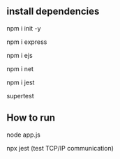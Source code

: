 <h2>install dependencies</h2>
<p>npm i init -y</p>
<p>npm i express</p>
<p>npm i ejs</p>
<p>npm i net</p>
<p>npm i jest</p>
<p>supertest</p>

<h2>How to run</h2>
<p>node app.js</p>
<p>npx jest (test TCP/IP communication)</p>
